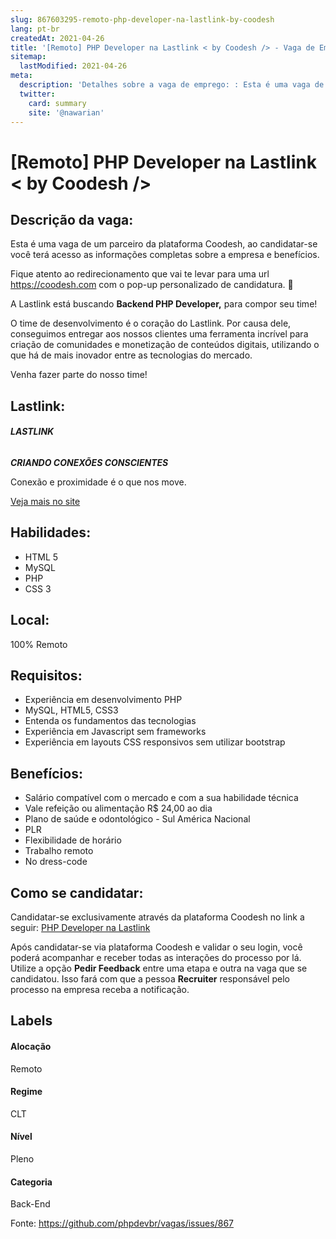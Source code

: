 ```yaml
---
slug: 867603295-remoto-php-developer-na-lastlink-by-coodesh
lang: pt-br
createdAt: 2021-04-26
title: '[Remoto] PHP Developer na Lastlink < by Coodesh /> - Vaga de Emprego'
sitemap:
  lastModified: 2021-04-26
meta:
  description: 'Detalhes sobre a vaga de emprego: : Esta é uma vaga de um parceiro da plataforma Coodesh, ao candidatar-se você terá acesso as informações completas sobre a empresa e benefícios.  Fique atento ao redirecionamento que vai te levar para uma url https://coodesh.com com o pop-up personalizado de candidatura. :wave: <p>A Lastlink está buscando <strong>Backend PHP Developer,</strong> para compor seu time!</p> <p>O time de desenvolvimento é o coração do Lastlink. Por causa dele, conseguimos entregar aos nossos clientes uma ferramenta incrível para criação de comunidades e monetização de conteúdos digitais, utilizando o que há de mais inovador entre as tecnologias do mercado.&nbsp;</p> <p>Venha fazer parte do nosso time!</p> <p></p>'
  twitter:
    card: summary
    site: '@nawarian'
---
```


# [Remoto] PHP Developer na Lastlink < by Coodesh />

## Descrição da vaga: 
Esta é uma vaga de um parceiro da plataforma Coodesh, ao candidatar-se você terá acesso as informações completas sobre a empresa e benefícios.


Fique atento ao redirecionamento que vai te levar para uma url https://coodesh.com com o pop-up personalizado de candidatura. :wave:
<p>A Lastlink está buscando <strong>Backend PHP Developer,</strong> para compor seu time!</p>
<p>O time de desenvolvimento é o coração do Lastlink. Por causa dele, conseguimos entregar aos nossos clientes uma ferramenta incrível para criação de comunidades e monetização de conteúdos digitais, utilizando o que há de mais inovador entre as tecnologias do mercado.&nbsp;</p>
<p>Venha fazer parte do nosso time!</p>
<p></p>

## Lastlink: 
 <h6><strong>LASTLINK</strong></h6>
<p><strong><em>CRIANDO CONEXÕES CONSCIENTES</em></strong></p>
<p>Conexão e proximidade é o que nos move.</p><a href='https://coodesh.com/empresas/lastlink'>Veja mais no site</a>

 ## Habilidades: 
 - HTML 5 
- MySQL 
- PHP 
- CSS 3
## Local: 
 100% Remoto
## Requisitos: 
 - Experiência em desenvolvimento PHP 
- MySQL, HTML5, CSS3 
- Entenda os fundamentos das tecnologias 
- Experiência em Javascript sem frameworks 
- Experiência em layouts CSS responsivos sem utilizar bootstrap

## Benefícios: 
 - Salário compatível com o mercado e com a sua habilidade técnica 
- Vale refeição ou alimentação R$ 24,00 ao dia 
- Plano de saúde e odontológico - Sul América Nacional 
- PLR 
- Flexibilidade de horário 
- Trabalho remoto 
- No dress-code
## Como se candidatar:
Candidatar-se exclusivamente através da plataforma Coodesh no link a seguir: [PHP Developer na Lastlink](https://coodesh.com/vagas/backend-php-developer-131316?origin=github&modal=open)


Após candidatar-se via plataforma Coodesh e validar o seu login, você poderá acompanhar e receber todas as interações do processo por lá. Utilize a opção <b>Pedir Feedback</b> entre uma etapa e outra na vaga que se candidatou. Isso fará com que a pessoa <b>Recruiter</b> responsável pelo processo na empresa receba a notificação.
## Labels
#### Alocação
Remoto
#### Regime
CLT
#### Nível
Pleno
#### Categoria
Back-End

Fonte: https://github.com/phpdevbr/vagas/issues/867